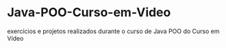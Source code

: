 # Java-POO-Curso-em-Video
 exercícios e projetos realizados durante o curso de Java POO do Curso em Vídeo
